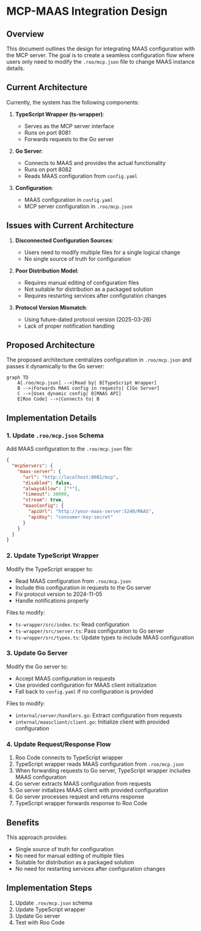 # MCP-MAAS Integration Design

## Overview

This document outlines the design for integrating MAAS configuration with the MCP server. The goal is to create a seamless configuration flow where users only need to modify the `.roo/mcp.json` file to change MAAS instance details.

## Current Architecture

Currently, the system has the following components:

1. **TypeScript Wrapper (ts-wrapper)**:
   - Serves as the MCP server interface
   - Runs on port 8081
   - Forwards requests to the Go server

2. **Go Server**:
   - Connects to MAAS and provides the actual functionality
   - Runs on port 8082
   - Reads MAAS configuration from `config.yaml`

3. **Configuration**:
   - MAAS configuration in `config.yaml`
   - MCP server configuration in `.roo/mcp.json`

## Issues with Current Architecture

1. **Disconnected Configuration Sources**:
   - Users need to modify multiple files for a single logical change
   - No single source of truth for configuration

2. **Poor Distribution Model**:
   - Requires manual editing of configuration files
   - Not suitable for distribution as a packaged solution
   - Requires restarting services after configuration changes

3. **Protocol Version Mismatch**:
   - Using future-dated protocol version (2025-03-26)
   - Lack of proper notification handling

## Proposed Architecture

The proposed architecture centralizes configuration in `.roo/mcp.json` and passes it dynamically to the Go server:

```mermaid
graph TD
    A[.roo/mcp.json] -->|Read by| B[TypeScript Wrapper]
    B -->|Forwards MAAS config in requests| C[Go Server]
    C -->|Uses dynamic config| D[MAAS API]
    E[Roo Code] -->|Connects to| B
```

## Implementation Details

### 1. Update `.roo/mcp.json` Schema

Add MAAS configuration to the `.roo/mcp.json` file:

```json
{
  "mcpServers": {
    "maas-server": {
      "url": "http://localhost:8081/mcp",
      "disabled": false,
      "alwaysAllow": ["*"],
      "timeout": 30000,
      "stream": true,
      "maasConfig": {
        "apiUrl": "http://your-maas-server:5240/MAAS",
        "apiKey": "consumer:key:secret"
      }
    }
  }
}
```

### 2. Update TypeScript Wrapper

Modify the TypeScript wrapper to:
- Read MAAS configuration from `.roo/mcp.json`
- Include this configuration in requests to the Go server
- Fix protocol version to 2024-11-05
- Handle notifications properly

Files to modify:
- `ts-wrapper/src/index.ts`: Read configuration
- `ts-wrapper/src/server.ts`: Pass configuration to Go server
- `ts-wrapper/src/types.ts`: Update types to include MAAS configuration

### 3. Update Go Server

Modify the Go server to:
- Accept MAAS configuration in requests
- Use provided configuration for MAAS client initialization
- Fall back to `config.yaml` if no configuration is provided

Files to modify:
- `internal/server/handlers.go`: Extract configuration from requests
- `internal/maasclient/client.go`: Initialize client with provided configuration

### 4. Update Request/Response Flow

1. Roo Code connects to TypeScript wrapper
2. TypeScript wrapper reads MAAS configuration from `.roo/mcp.json`
3. When forwarding requests to Go server, TypeScript wrapper includes MAAS configuration
4. Go server extracts MAAS configuration from requests
5. Go server initializes MAAS client with provided configuration
6. Go server processes request and returns response
7. TypeScript wrapper forwards response to Roo Code

## Benefits

This approach provides:
- Single source of truth for configuration
- No need for manual editing of multiple files
- Suitable for distribution as a packaged solution
- No need for restarting services after configuration changes

## Implementation Steps

1. Update `.roo/mcp.json` schema
2. Update TypeScript wrapper
3. Update Go server
4. Test with Roo Code